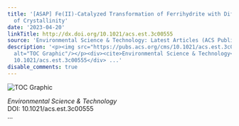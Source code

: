 ```yaml
---
title: '[ASAP] Fe(II)-Catalyzed Transformation of Ferrihydrite with Different Degrees
  of Crystallinity'
date: '2023-04-20'
linkTitle: http://dx.doi.org/10.1021/acs.est.3c00555
source: 'Environmental Science & Technology: Latest Articles (ACS Publications)'
description: '<p><img src="https://pubs.acs.org/cms/10.1021/acs.est.3c00555/asset/images/medium/es3c00555_0007.gif"
  alt="TOC Graphic"/></p><div><cite>Environmental Science & Technology</cite></div><div>DOI:
  10.1021/acs.est.3c00555</div> ...'
disable_comments: true
---
```

<p><img src="https://pubs.acs.org/cms/10.1021/acs.est.3c00555/asset/images/medium/es3c00555_0007.gif" alt="TOC Graphic"/></p><div><cite>Environmental Science & Technology</cite></div><div>DOI: 10.1021/acs.est.3c00555</div> ...